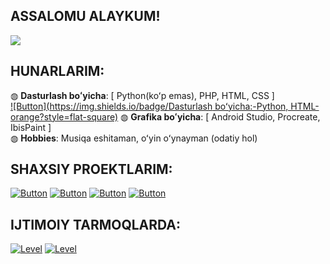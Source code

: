 ## ASSALOMU ALAYKUM!
<img src="https://i.gifer.com/DpZq.gif">

## HUNARLARIM:
◍ <b>Dasturlash boʻyicha</b>: [ Python(koʻp emas), PHP, HTML, CSS ]<br>
[![Button](https://img.shields.io/badge/Dasturlash boʻyicha:-Python, HTML-orange?style=flat-square)](https://t.me/umodules)
◍ <b>Grafika boʻyicha</b>: [ Android Studio, Procreate, IbisPaint ]<br>
◍ <b>Hobbies</b>: Musiqa eshitaman, oʻyin oʻynayman (odatiy hol)<br>

## SHAXSIY PROEKTLARIM:
[![Button](https://badgen.net/badge/UMod/UMod-Userbot/red?icon=telegram&label)](https://t.me/umodules)
[![Button](https://badgen.net/badge/Soso/Soso-Userbot/red?icon=telegram&label)](https://github.com/Netuzb/sosi)
[![Button](https://badgen.net/badge/XueArts/XueArts-My-Works/red?icon=slack&label)](https://t.me/xueart)
[![Button](https://badgen.net/badge/Apex-Legends-Mobile-chat/Apex-Legends-Mobile-chat/red?icon=telegram&label)](https://t.me/APEXLEGENDS_MOBILE_CHAT)

## IJTIMOIY TARMOQLARDA:
<a href='https://instagram.com/_temur.erkinov'><img src='https://img.shields.io/badge/Instagram-_Temur.Erkinov-orange?style=flat-square' alt='Level'></a>
<a href='https://telegram.me/netuzb'><img src='https://img.shields.io/badge/Telegram-Temur Erkinov-orange?style=flat-square' alt='Level'></a>

